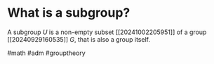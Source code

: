 # What is a subgroup? 
A subgroup $U$ is a non-empty subset [[20241002205951]] of a group [[20240929160535]] $G$, that is also a group itself.

#math #adm #grouptheory